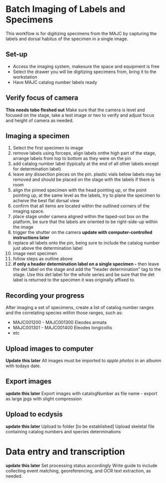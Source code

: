 # Batch Imaging of Labels and Specimens

This workflow is for digitizing specimens from the MAJC by capturing the labels and dorsal habitus of the specimen in a single image.

## Set-up
* Access the imaging system, makesure the space and equipment is free
* Select the drawer you will be digitizing specimens from, bring it to the workstation
* Have MAJC catalog number labels ready


## Verify focus of camera
 __This needs tobe fleshed out__
 Make sure that the camera is level and focused on the stage, take a test image or two to verify and adjust focus and height of camera as needed.
 
## Imaging a specimen
 1. Select the first specimen to image
  1. remove labels using forceps, align labels onthe high part of the stage, arrange labels from top to bottom as they were on the pin
  1. add catalog number label (typically at the end of all other labels except for determination label)
  1. leave any dissection pieces on the pin.  plastic vials below labels may be removed and should be placed on the stage with the labels if there is room
  1. align the pinned specimen with the head pointing up, or the point pointing up, at the same level as the labels, try to plane the specimen to acheive the best flat dorsal view
  1. confirm that all items are located within the outlined corners of the imaging space.
  1. place stage under camera aligned within the taped-out box on the platform, be sure that the labels are oriented to be right-side-up within the image
  1. trigger the shutter on the camera **update with computer-controlled instructions later**
  1. replace all labels onto the pin, being sure to include the catalog number just above the determination label
 1. image next specimen
  1. follow steps as outline above
  1. **if only a header determination label on a single specimen -** then leave the det label on the stage and add the "header determination" tag to the stage.  Use this det label for the whole series and be sure that the det label is returned to the specimen it was originally affixed to.


## Recording your progress
After imaging a set of specimens, create a list of catalog number ranges and the correlating species within those ranges, such as:
* MAJC001200 - MAJC001300 Eleodes armata
* MAJC001301 - MAJC001400 Eleodes longicollis
* etc

## Upload images to computer
**Update this later**
All images must be imported to *apple photos* in an albumn with todays date.

## Export images
**update this later**
Export images with catalogNumber as file name - export as large jpgs with slight compression

## Upload to ecdysis
**update this later**
Upload to folder [to be established]
Upload skeletal file containing catalog numbers and species determinations

# Data entry and transcription
**update this later**
Set processing status accordingly
Write guide to include collecting event matching, georeferencing, and OCR text extraction, as needed.
